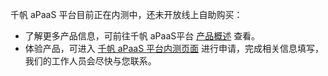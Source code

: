 千帆 aPaaS 平台目前正在内测中，还未开放线上自助购买：
- 了解更多产品信息，可前往千帆 aPaaS平台 [产品概述](https://cloud.tencent.com/document/product/1365/59119) 查看。
- 体验产品，可进入 [千帆 aPaaS 平台内测页面](https://apaas.cloud.tencent.com/sign/apply) 进行申请，完成相关信息填写，我们的工作人员会尽快与您联系。

